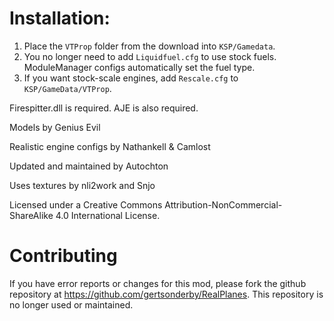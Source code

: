 # Installation:

1. Place the `VTProp` folder from the download into `KSP/Gamedata`.
2. You no longer need to add `Liquidfuel.cfg` to use stock fuels. ModuleManager configs automatically set the fuel type.
3. If you want stock-scale engines, add `Rescale.cfg` to `KSP/GameData/VTProp`.

Firespitter.dll is required. AJE is also required.

Models by Genius Evil

Realistic engine configs by Nathankell & Camlost

Updated and maintained by Autochton

Uses textures by nli2work and Snjo

Licensed under a Creative Commons Attribution-NonCommercial-ShareAlike 4.0 International License.

# Contributing

If you have error reports or changes for this mod, please fork the github
repository at https://github.com/gertsonderby/RealPlanes. This repository is no longer used or maintained.
